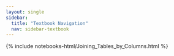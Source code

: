```yaml
---
layout: single
sidebar:
  title: "Textbook Navigation"
  nav: sidebar-textbook
---
```


{% include notebooks-html/Joining_Tables_by_Columns.html %}
